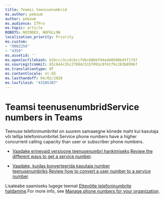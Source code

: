 ```yaml
---
title: Teamsi teenusenumbrid
ms.author: pebaum
author: pebaum
ms.audience: ITPro
ms.topic: article
ROBOTS: NOINDEX, NOFOLLOW
localization_priority: Priority
ms.custom:
- "9002256"
- "4359"
ms.assetid: ''
ms.openlocfilehash: b1bccc3ccdcbccfdbc68bbfd4ed40560b45f1797
ms.sourcegitcommit: 83c644c35c2700dc515f091c8f41f9c283b89967
ms.translationtype: HT
ms.contentlocale: et-EE
ms.lasthandoff: 04/02/2020
ms.locfileid: "43105307"
---
```

# <a name="service-numbers-in-teams"></a><span data-ttu-id="2ea8f-102">Teamsi teenusenumbrid</span><span class="sxs-lookup"><span data-stu-id="2ea8f-102">Service numbers in Teams</span></span>

<span data-ttu-id="2ea8f-103">Teenuse telefoninumbritel on suurem samaaegne kõnede maht kui kasutaja või tellija telefoninumbritel.</span><span class="sxs-lookup"><span data-stu-id="2ea8f-103">Service phone numbers have a higher concurrent calling capacity than user or subscriber phone numbers.</span></span> 

- <span data-ttu-id="2ea8f-104">[Vaadake erinevaid versioone teenusenumbri hankimiseks](https://docs.microsoft.com/microsoftteams/getting-service-phone-numbers).</span><span class="sxs-lookup"><span data-stu-id="2ea8f-104">[Review the different ways to get a service number](https://docs.microsoft.com/microsoftteams/getting-service-phone-numbers).</span></span> 

- <span data-ttu-id="2ea8f-105">[Vaadake, kuidas konverteerida kasutaja number teenusenumbriks](https://docs.microsoft.com/microsoftteams/manage-phone-numbers-for-your-organization/phone-number-management-for-the-u-s).</span><span class="sxs-lookup"><span data-stu-id="2ea8f-105">[Review how to convert a user number to a service number](https://docs.microsoft.com/microsoftteams/manage-phone-numbers-for-your-organization/phone-number-management-for-the-u-s).</span></span>

<span data-ttu-id="2ea8f-106">Lisateabe saamiseks lugege teemat [Ettevõtte telefoninumbrite haldamine](https://docs.microsoft.com/microsoftteams/manage-phone-numbers-for-your-organization/manage-phone-numbers-for-your-organization).</span><span class="sxs-lookup"><span data-stu-id="2ea8f-106">For more info, see [Manage phone numbers for your organization](https://docs.microsoft.com/microsoftteams/manage-phone-numbers-for-your-organization/manage-phone-numbers-for-your-organization).</span></span>
